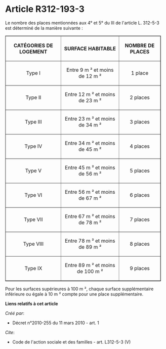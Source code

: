 # Article R312-193-3

Le nombre des places mentionnées aux 4° et 5° du III de l'article L. 312-5-3 est déterminé de la manière suivante : 

<table align="center" border="1">
  <tbody>
    <tr>
      <th>

CATÉGORIES DE LOGEMENT 

</th>
      <th>

SURFACE HABITABLE 

</th>
      <th>

NOMBRE DE PLACES 

</th>
    </tr>
    <tr>
      <td align="center">

Type I 

</td>
      <td align="center">

Entre 9 m ² et moins de 12 m ² 

</td>
      <td align="center">

1 place 

</td>
    </tr>
    <tr>
      <td align="center">

Type II 

</td>
      <td align="center">

Entre 12 m ² et moins de 23 m ² 

</td>
      <td align="center">

2 places 

</td>
    </tr>
    <tr>
      <td align="center">

Type III 

</td>
      <td align="center">

Entre 23 m ² et moins de 34 m ² 

</td>
      <td align="center">

3 places 

</td>
    </tr>
    <tr>
      <td align="center">

Type IV 

</td>
      <td align="center">

Entre 34 m ² et moins de 45 m ² 

</td>
      <td align="center">

4 places 

</td>
    </tr>
    <tr>
      <td align="center">

Type V 

</td>
      <td align="center">

Entre 45 m ² et moins de 56 m ² 

</td>
      <td align="center">

5 places 

</td>
    </tr>
    <tr>
      <td align="center">

Type VI 

</td>
      <td align="center">

Entre 56 m ² et moins de 67 m ² 

</td>
      <td align="center">

6 places 

</td>
    </tr>
    <tr>
      <td align="center">

Type VII 

</td>
      <td align="center">

Entre 67 m ² et moins de 78 m ² 

</td>
      <td align="center">

7 places 

</td>
    </tr>
    <tr>
      <td align="center">

Type VIII 

</td>
      <td align="center">

Entre 78 m ² et moins de 89 m ² 

</td>
      <td align="center">

8 places 

</td>
    </tr>
    <tr>
      <td align="center">

Type IX 

</td>
      <td align="center">

Entre 89 m ² et moins de 100 m ² 

</td>
      <td align="center">

9 places 

</td>
    </tr>
  </tbody>
</table>

Pour les surfaces supérieures à 100 m ², chaque surface supplémentaire inférieure ou égale à 10 m ² compte pour une place
supplémentaire.

**Liens relatifs à cet article**

_Créé par_:

  - Décret n°2010-255 du 11 mars 2010 - art. 1

_Cite_:

  - Code de l'action sociale et des familles - art. L312-5-3 (V)
